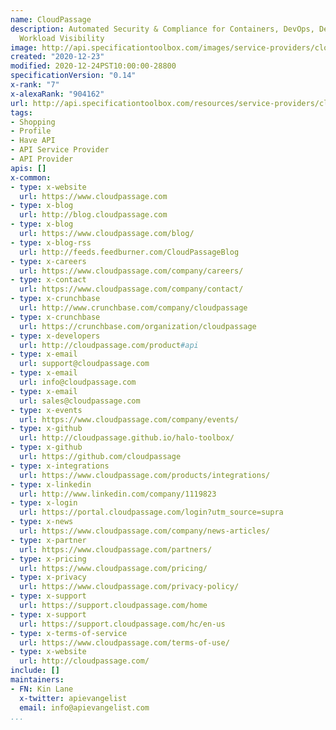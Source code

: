 ```yaml
---
name: CloudPassage
description: Automated Security & Compliance for Containers, DevOps, DevSecOps, &
  Workload Visibility
image: http://api.specificationtoolbox.com/images/service-providers/cloudpassage.jpg
created: "2020-12-23"
modified: 2020-12-24PST10:00:00-28800
specificationVersion: "0.14"
x-rank: "7"
x-alexaRank: "904162"
url: http://api.specificationtoolbox.com/resources/service-providers/cloudpassage/
tags:
- Shopping
- Profile
- Have API
- API Service Provider
- API Provider
apis: []
x-common:
- type: x-website
  url: https://www.cloudpassage.com
- type: x-blog
  url: http://blog.cloudpassage.com
- type: x-blog
  url: https://www.cloudpassage.com/blog/
- type: x-blog-rss
  url: http://feeds.feedburner.com/CloudPassageBlog
- type: x-careers
  url: https://www.cloudpassage.com/company/careers/
- type: x-contact
  url: https://www.cloudpassage.com/company/contact/
- type: x-crunchbase
  url: http://www.crunchbase.com/company/cloudpassage
- type: x-crunchbase
  url: https://crunchbase.com/organization/cloudpassage
- type: x-developers
  url: http://cloudpassage.com/product#api
- type: x-email
  url: support@cloudpassage.com
- type: x-email
  url: info@cloudpassage.com
- type: x-email
  url: sales@cloudpassage.com
- type: x-events
  url: https://www.cloudpassage.com/company/events/
- type: x-github
  url: http://cloudpassage.github.io/halo-toolbox/
- type: x-github
  url: https://github.com/cloudpassage
- type: x-integrations
  url: https://www.cloudpassage.com/products/integrations/
- type: x-linkedin
  url: http://www.linkedin.com/company/1119823
- type: x-login
  url: https://portal.cloudpassage.com/login?utm_source=supra
- type: x-news
  url: https://www.cloudpassage.com/company/news-articles/
- type: x-partner
  url: https://www.cloudpassage.com/partners/
- type: x-pricing
  url: https://www.cloudpassage.com/pricing/
- type: x-privacy
  url: https://www.cloudpassage.com/privacy-policy/
- type: x-support
  url: https://support.cloudpassage.com/home
- type: x-support
  url: https://support.cloudpassage.com/hc/en-us
- type: x-terms-of-service
  url: https://www.cloudpassage.com/terms-of-use/
- type: x-website
  url: http://cloudpassage.com/
include: []
maintainers:
- FN: Kin Lane
  x-twitter: apievangelist
  email: info@apievangelist.com
...
```

